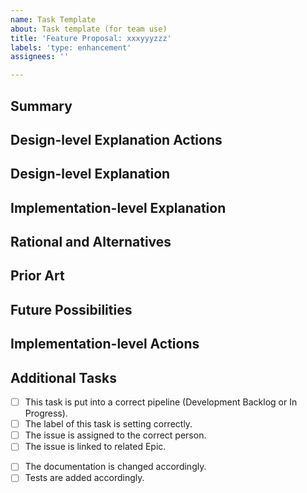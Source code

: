 ```yaml
---
name: Task Template
about: Task template (for team use)
title: 'Feature Proposal: xxxyyyzzz'
labels: 'type: enhancement'
assignees: ''

---
```

<!--Please refer to https://github.com/sfu-db/dataprep/issues/360 as an example of filling this template-->
<!--"Action" means a sentence describing what to do and what is the outcome. E.g. "Read dask documentation" is a bad action, but "Read dask documentation to figure out the optimal block size" is good.-->

## Summary
<!--Use one or two lines to summary the task.-->

## Design-level Explanation Actions
<!--Actions to finish in order to write the next section.-->

## Design-level Explanation
<!--Explain the designing as if it was already implemented and you were teaching it to the user.-->

## Implementation-level Explanation
<!--This section should return to the examples given in the previous section, and explain more fully how the detailed implementation makes those examples work.-->

## Rational and Alternatives
<!--
Why is this design the best in the space of possible designs?
What other designs have been considered and what is the rationale for not choosing them?
What is the impact of not doing this?
-->

## Prior Art
<!--Discuss prior art, e.g. how other libraries solve the same problem and why we are using it or not using it.-->

## Future Possibilities
<!--Possible future directions of the current designing.-->

## Implementation-level Actions
<!--Implementation actions-->

## Additional Tasks

<!--Check these when creating the issue-->
- [ ] This task is put into a correct pipeline (Development Backlog or In Progress).
- [ ] The label of this task is setting correctly.
- [ ] The issue is assigned to the correct person.
- [ ] The issue is linked to related Epic.

<!--Check these after the implementation is finished-->
- [ ] The documentation is changed accordingly.
- [ ] Tests are added accordingly.
